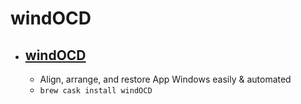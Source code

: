 # windOCD
- [windOCD](https://windocd.myownapp.com/)
  - 
  - Align, arrange, and restore App Windows easily & automated
  - `brew cask install windOCD`
